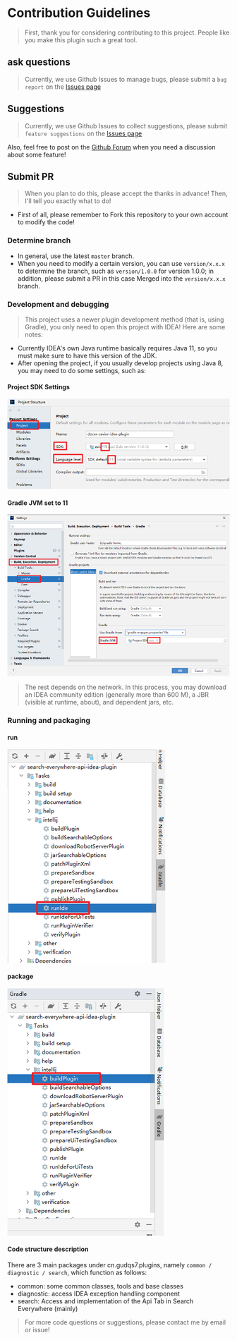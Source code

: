 # Contribution Guidelines
> First, thank you for considering contributing to this project. People like you make this plugin such a great tool.

## ask questions
> Currently, we use Github Issues to manage bugs, please submit a `bug report` on the [Issues page](https://github.com/docer-savior/search-everywhere-api-idea-plugn/issues)

## Suggestions
> Currently, we use Github Issues to collect suggestions, please submit `feature suggestions` on the [Issues page](https://github.com/docer-savior/search-everywhere-api-idea-plugn/issues)

Also, feel free to post on the [Github Forum](https://github.com/docer-savior/search-everywhere-api-idea-plugn/discussions) when you need a discussion about some feature!

## Submit PR

> When you plan to do this, please accept the thanks in advance! Then, I'll tell you exactly what to do!

- First of all, please remember to Fork this repository to your own account to modify the code!

### Determine branch
- In general, use the latest `master` branch.
- When you need to modify a certain version, you can use `version/x.x.x` to determine the branch, such as `version/1.0.0` for version 1.0.0; in addition, please submit a PR in this case Merged into the `version/x.x.x` branch.

### Development and debugging
> This project uses a newer plugin development method (that is, using Gradle), you only need to open this project with IDEA!
> Here are some notes:

- Currently IDEA's own Java runtime basically requires Java 11, so you must make sure to have this version of the JDK.
- After opening the project, if you usually develop projects using Java 8, you may need to do some settings, such as:

#### Project SDK Settings

![img.png](parts/imgs/project-setup-jdk11.png)

#### Gradle JVM set to 11
![img.png](parts/imgs/gradle-setup-jdk11.png)

> The rest depends on the network. In this process, you may download an IDEA community edition (generally more than 600 M), a JBR (visible at runtime, about), and dependent jars, etc.

### Running and packaging

#### run
![img.png](parts/imgs/gradle-run-ide.png)

#### package
![img.png](parts/imgs/gradle-build-plugin.png)

#### Code structure description

There are 3 main packages under cn.gudqs7.plugins, namely `common / diagnostic / search`, which function as follows:
- common: some common classes, tools and base classes
- diagnostic: access IDEA exception handling component
- search: Access and implementation of the Api Tab in Search Everywhere (mainly)

> For more code questions or suggestions, please contact me by email or issue!